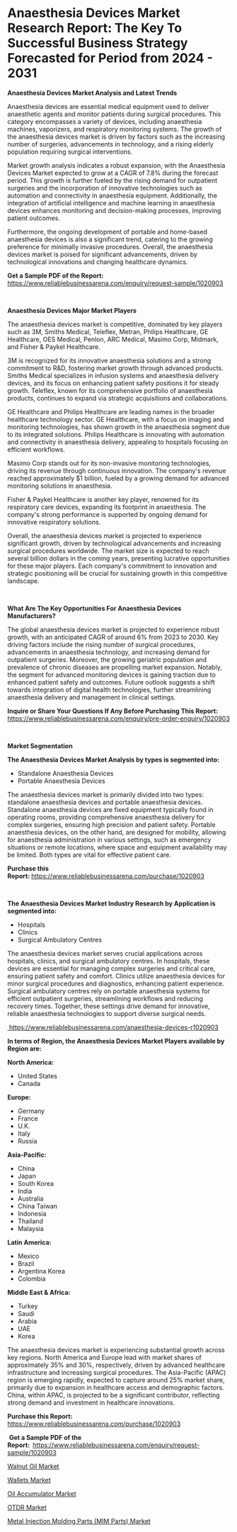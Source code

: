 <p><h1>Anaesthesia Devices Market Research Report: The Key To Successful Business Strategy Forecasted for Period from 2024 - 2031</h1></p><p><strong>Anaesthesia Devices Market Analysis and Latest Trends</strong></p>
<p><p>Anaesthesia devices are essential medical equipment used to deliver anaesthetic agents and monitor patients during surgical procedures. This category encompasses a variety of devices, including anaesthesia machines, vaporizers, and respiratory monitoring systems. The growth of the anaesthesia devices market is driven by factors such as the increasing number of surgeries, advancements in technology, and a rising elderly population requiring surgical interventions.</p><p>Market growth analysis indicates a robust expansion, with the Anaesthesia Devices Market expected to grow at a CAGR of 7.8% during the forecast period. This growth is further fueled by the rising demand for outpatient surgeries and the incorporation of innovative technologies such as automation and connectivity in anaesthesia equipment. Additionally, the integration of artificial intelligence and machine learning in anaesthesia devices enhances monitoring and decision-making processes, improving patient outcomes. </p><p>Furthermore, the ongoing development of portable and home-based anaesthesia devices is also a significant trend, catering to the growing preference for minimally invasive procedures. Overall, the anaesthesia devices market is poised for significant advancements, driven by technological innovations and changing healthcare dynamics.</p></p>
<p><strong>Get a Sample PDF of the Report:&nbsp;</strong> <a href="https://www.reliablebusinessarena.com/enquiry/request-sample/1020903?utm_campaign=1197&utm_medium=2&utm_source=Github&utm_content=ia&utm_term=17112024&utm_id=anaesthesia-devices">https://www.reliablebusinessarena.com/enquiry/request-sample/1020903</a></p>
<p>&nbsp;</p>
<p><strong>Anaesthesia Devices Major Market Players</strong></p>
<p><p>The anaesthesia devices market is competitive, dominated by key players such as 3M, Smiths Medical, Teleflex, Metran, Philips Healthcare, GE Healthcare, OES Medical, Penlon, ARC Medical, Masimo Corp, Midmark, and Fisher & Paykel Healthcare. </p><p>3M is recognized for its innovative anaesthesia solutions and a strong commitment to R&D, fostering market growth through advanced products. Smiths Medical specializes in infusion systems and anaesthesia delivery devices, and its focus on enhancing patient safety positions it for steady growth. Teleflex, known for its comprehensive portfolio of anaesthesia products, continues to expand via strategic acquisitions and collaborations.</p><p>GE Healthcare and Philips Healthcare are leading names in the broader healthcare technology sector. GE Healthcare, with a focus on imaging and monitoring technologies, has shown growth in the anaesthesia segment due to its integrated solutions. Philips Healthcare is innovating with automation and connectivity in anaesthesia delivery, appealing to hospitals focusing on efficient workflows.</p><p>Masimo Corp stands out for its non-invasive monitoring technologies, driving its revenue through continuous innovation. The company's revenue reached approximately $1 billion, fueled by a growing demand for advanced monitoring solutions in anaesthesia.</p><p>Fisher & Paykel Healthcare is another key player, renowned for its respiratory care devices, expanding its footprint in anaesthesia. The company's strong performance is supported by ongoing demand for innovative respiratory solutions.</p><p>Overall, the anaesthesia devices market is projected to experience significant growth, driven by technological advancements and increasing surgical procedures worldwide. The market size is expected to reach several billion dollars in the coming years, presenting lucrative opportunities for these major players. Each company's commitment to innovation and strategic positioning will be crucial for sustaining growth in this competitive landscape.</p></p>
<p>&nbsp;</p>
<p><strong>What Are The Key Opportunities For Anaesthesia Devices Manufacturers?</strong></p>
<p><p>The global anaesthesia devices market is projected to experience robust growth, with an anticipated CAGR of around 6% from 2023 to 2030. Key driving factors include the rising number of surgical procedures, advancements in anaesthesia technology, and increasing demand for outpatient surgeries. Moreover, the growing geriatric population and prevalence of chronic diseases are propelling market expansion. Notably, the segment for advanced monitoring devices is gaining traction due to enhanced patient safety and outcomes. Future outlook suggests a shift towards integration of digital health technologies, further streamlining anaesthesia delivery and management in clinical settings.</p></p>
<p><strong>Inquire or Share Your Questions If Any Before Purchasing This Report:</strong> <a href="https://www.reliablebusinessarena.com/enquiry/pre-order-enquiry/1020903?utm_campaign=1197&utm_medium=2&utm_source=Github&utm_content=ia&utm_term=17112024&utm_id=anaesthesia-devices">https://www.reliablebusinessarena.com/enquiry/pre-order-enquiry/1020903</a></p>
<p>&nbsp;</p>
<p><strong>Market Segmentation</strong></p>
<p><strong>The Anaesthesia Devices Market Analysis by types is segmented into:</strong></p>
<p><ul><li>Standalone Anaesthesia Devices</li><li>Portable Anaesthesia Devices</li></ul></p>
<p><p>The anaesthesia devices market is primarily divided into two types: standalone anaesthesia devices and portable anaesthesia devices. Standalone anaesthesia devices are fixed equipment typically found in operating rooms, providing comprehensive anaesthesia delivery for complex surgeries, ensuring high precision and patient safety. Portable anaesthesia devices, on the other hand, are designed for mobility, allowing for anaesthesia administration in various settings, such as emergency situations or remote locations, where space and equipment availability may be limited. Both types are vital for effective patient care.</p></p>
<p><strong>Purchase this Report:&nbsp;</strong><a href="https://www.reliablebusinessarena.com/purchase/1020903?utm_campaign=1197&utm_medium=2&utm_source=Github&utm_content=ia&utm_term=17112024&utm_id=anaesthesia-devices">https://www.reliablebusinessarena.com/purchase/1020903</a></p>
<p>&nbsp;</p>
<p><strong>The Anaesthesia Devices Market Industry Research by Application is segmented into:</strong></p>
<p><ul><li>Hospitals</li><li>Clinics</li><li>Surgical Ambulatory Centres</li></ul></p>
<p><p>The anaesthesia devices market serves crucial applications across hospitals, clinics, and surgical ambulatory centres. In hospitals, these devices are essential for managing complex surgeries and critical care, ensuring patient safety and comfort. Clinics utilize anaesthesia devices for minor surgical procedures and diagnostics, enhancing patient experience. Surgical ambulatory centres rely on portable anaesthesia systems for efficient outpatient surgeries, streamlining workflows and reducing recovery times. Together, these settings drive demand for innovative, reliable anaesthesia technologies to support diverse surgical needs.</p></p>
<p><a href="https://www.reliablebusinessarena.com/anaesthesia-devices-r1020903?utm_campaign=1197&utm_medium=2&utm_source=Github&utm_content=ia&utm_term=17112024&utm_id=anaesthesia-devices">&nbsp;https://www.reliablebusinessarena.com/anaesthesia-devices-r1020903</a></p>
<p><strong>In terms of Region, the Anaesthesia Devices Market Players available by Region are:</strong></p>
<p>
    <p> <strong> North America: </strong>
        <ul>
            <li>United States</li>
            <li>Canada</li>
        </ul>
        </p> 
    <p> <strong> Europe: </strong>
        <ul>
            <li>Germany</li>
            <li>France</li>
            <li>U.K.</li>
            <li>Italy</li>
            <li>Russia</li>
        </ul>
        </p> 
    <p> <strong> Asia-Pacific: </strong>
        <ul>
            <li>China</li>
            <li>Japan</li>
            <li>South Korea</li>
            <li>India</li>
            <li>Australia</li>
            <li>China Taiwan</li>
            <li>Indonesia</li>
            <li>Thailand</li>
            <li>Malaysia</li>
        </ul>
        </p> 
    <p> <strong> Latin America: </strong>
        <ul>
            <li>Mexico</li>
            <li>Brazil</li>
            <li>Argentina Korea</li>
            <li>Colombia</li>
        </ul>
        </p> 
    <p> <strong> Middle East & Africa: </strong>
        <ul>
            <li>Turkey</li>
            <li>Saudi</li>
            <li>Arabia</li>
            <li>UAE</li>
            <li>Korea</li>
        </ul>
    </p>
    </p>
<p><p>The anaesthesia devices market is experiencing substantial growth across key regions. North America and Europe lead with market shares of approximately 35% and 30%, respectively, driven by advanced healthcare infrastructure and increasing surgical procedures. The Asia-Pacific (APAC) region is emerging rapidly, expected to capture around 25% market share, primarily due to expansion in healthcare access and demographic factors. China, within APAC, is projected to be a significant contributor, reflecting strong demand and investment in healthcare innovations.</p></p>
<p><strong>Purchase this Report: </strong><a href="https://www.reliablebusinessarena.com/purchase/1020903?utm_campaign=1197&utm_medium=2&utm_source=Github&utm_content=ia&utm_term=17112024&utm_id=anaesthesia-devices">https://www.reliablebusinessarena.com/purchase/1020903</a></p>
<p>&nbsp;<strong>Get a Sample PDF of the Report:&nbsp;&nbsp;</strong><a href="https://www.reliablebusinessarena.com/enquiry/request-sample/1020903?utm_campaign=1197&utm_medium=2&utm_source=Github&utm_content=ia&utm_term=17112024&utm_id=anaesthesia-devices">https://www.reliablebusinessarena.com/enquiry/request-sample/1020903</a></p>
<p><strong></strong></p>
<p><p><a href="https://issuu.com/reportprime-2/docs/walnut-oil-market-size-2030.pptx_2e41ad9ba56bc9?utm_campaign=1197&utm_medium=2&utm_source=Github&utm_content=ia&utm_term=17112024&utm_id=anaesthesia-devices">Walnut Oil Market</a></p><p><a href="https://issuu.com/reportprime-2/docs/wallets-market-size-2030.pptx_4e6466584aa31f?utm_campaign=1197&utm_medium=2&utm_source=Github&utm_content=ia&utm_term=17112024&utm_id=anaesthesia-devices">Wallets Market</a></p><p><a href="https://www.linkedin.com/pulse/oil-accumulator-market-research-report-2024-2031-resarch-mint-ctsee?utm_campaign=1197&utm_medium=2&utm_source=Github&utm_content=ia&utm_term=17112024&utm_id=anaesthesia-devices">Oil Accumulator Market</a></p><p><a href="https://www.linkedin.com/pulse/regulatory-landscape-its-influence-global-otdr-market-muwpe?utm_campaign=1197&utm_medium=2&utm_source=Github&utm_content=ia&utm_term=17112024&utm_id=anaesthesia-devices">OTDR Market</a></p><p><a href="https://github.com/prosalinda88/Market-Research-Report-List-6/blob/main/metal-injection-molding-parts-mim-parts-market.md?utm_campaign=1197&utm_medium=2&utm_source=Github&utm_content=ia&utm_term=17112024&utm_id=anaesthesia-devices">Metal Injection Molding Parts (MIM Parts) Market</a></p></p>